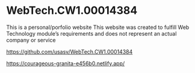 # WebTech.CW1.00014384
This is a personal/porfolio website
This website was created to fulfill Web Technology module’s requirements and does not represent an actual company or service

https://github.com/usasv/WebTech.CW1.00014384

https://courageous-granita-e456b0.netlify.app/
